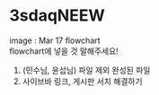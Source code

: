 # 3sdaqNEEW

image : Mar 17 flowchart  
flowchart에 넣을 것 말해주세요!
1. (민수님, 윤섭님) 파일 제외 완성된 파일  
2. 사이브바 링크, 게시판 서치 해결하기
